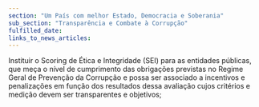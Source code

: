 ```yaml
---
section: "Um País com melhor Estado, Democracia e Soberania"
sub_section: "Transparência e Combate à Corrupção"
fulfilled_date:
links_to_news_articles:
---
```


Instituir o Scoring de Ética e Integridade (SEI) para as entidades públicas, que meça o nível de cumprimento das obrigações previstas no Regime Geral de Prevenção da Corrupção e possa ser associado a incentivos e penalizações em função dos resultados dessa avaliação cujos critérios e medição devem ser transparentes e objetivos;